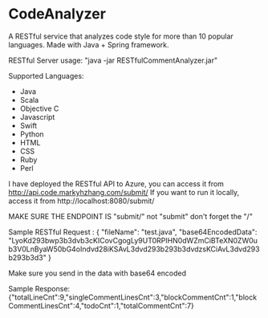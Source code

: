 # CodeAnalyzer
A RESTful service that analyzes code style for more than 10 popular languages. Made with Java + Spring framework.


RESTful Server usage: "java -jar RESTfulCommentAnalyzer.jar"

Supported Languages:
- Java
- Scala
- Objective C
- Javascript
- Swift
- Python
- HTML
- CSS
- Ruby
- Perl

I have deployed the RESTful API to Azure, you can access it from http://api.code.markyhzhang.com/submit/
If you want to run it locally, access it from http://localhost:8080/submit/

MAKE SURE THE ENDPOINT IS "submit/" not "submit" don't forget the "/"

Sample RESTful Request :
{
  "fileName": "test.java",
  "base64EncodedData": "LyoKd293bwp3b3dvb3cKICovCgogLy9UT0RPIHN0dWZmCiBTeXN0ZW0ub3V0LnByaW50bG4oIndvd28iKSAvL3dvd293b293b3dvdzsKCiAvL3dvd293b293b3d3"
}

Make sure you send in the data with base64 encoded

Sample Response:
{"totalLineCnt":9,"singleCommentLinesCnt":3,"blockCommentCnt":1,"blockCommentLinesCnt":4,"todoCnt":1,"totalCommentCnt":7}
